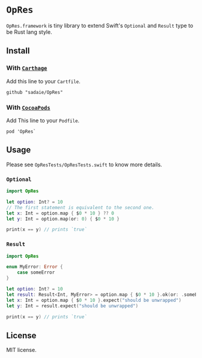 # `OpRes`

`OpRes.framework` is tiny library to extend Swift's `Optional` and `Result` type to be Rust lang style.

## Install

### With [`Carthage`](https://github.com/Carthage/Carthage)

Add this line to your `Cartfile`.

```
github "sadaie/OpRes"
```

### With [`CocoaPods`](https://github.com/CocoaPods/CocoaPods)

Add This line to your `Podfile`.

```
pod 'OpRes`
```

## Usage

Please see `OpResTests/OpResTests.swift` to know more details.

### `Optional`

```swift
import OpRes

let option: Int? = 10
// The first statement is equivalent to the second one.
let x: Int = option.map { $0 * 10 } ?? 0
let y: Int = option.map(or: 0) { $0 * 10 }

print(x == y) // prints `true`
```

### `Result`

```swift
import OpRes

enum MyError: Error {
    case someError
}

let option: Int? = 10
let result: Result<Int, MyError> = option.map { $0 * 10 }.ok(or: .someError)
let x: Int = option.map { $0 * 10 }.expect("should be unwrapped")
let y: Int = result.expect("should be unwrapped")

print(x == y) // prints `true`
```

## License

MIT license.  